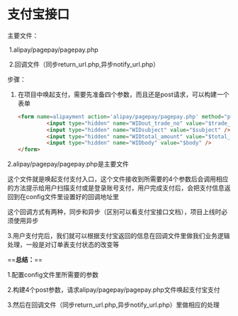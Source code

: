 # 支付宝接口

主要文件：

​	1.alipay/pagepay/pagepay.php

​	2.回调文件（同步return_url.php,异步notify_url.php）

步骤：

1. 在项目中唤起支付，需要先准备四个参数，而且还是post请求，可以构建一个表单

   ```html
   <form name=alipayment action='alipay/pagepay/pagepay.php' method="post" target="_blank">
   			<input type="hidden" name="WIDout_trade_no" value="$trade_no" />
   			<input type="hidden" name="WIDsubject" value="$subject" />
   			<input type="hidden" name="WIDtotal_amount" value="$total_amount" />
   			<input type="hidden" name="WIDbody" value="$body" />
   </form>
   ```

2.alipay/pagepay/pagepay.php是主要文件

​	这个文件就是唤起支付支付入口，这个文件接收到所需要的4个参数后会调用相应的方法提示给用户扫描支付或是登录账号支付，用户完成支付后，会把支付信息返回到在config文件里设置好的回调地址里

这个回调方式有两种，同步和异步（区别可以看支付宝接口文档），项目上线时必须使用异步

3.用户支付完后，我们就可以根据支付宝返回的信息在回调文件里做我们业务逻辑处理，一般是对订单表支付状态的改变等

==**总结：**==

1.配置config文件里所需要的参数

2.构建4个post参数，请求alipay/pagepay/pagepay.php文件唤起支付宝支付

3.然后在回调文件（同步return_url.php,异步notify_url.php）里做相应的处理

